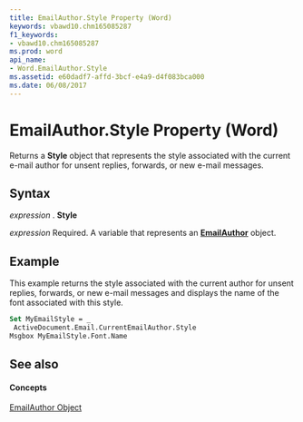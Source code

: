 ```yaml
---
title: EmailAuthor.Style Property (Word)
keywords: vbawd10.chm165085287
f1_keywords:
- vbawd10.chm165085287
ms.prod: word
api_name:
- Word.EmailAuthor.Style
ms.assetid: e60dadf7-affd-3bcf-e4a9-d4f083bca000
ms.date: 06/08/2017
---
```



# EmailAuthor.Style Property (Word)

Returns a  **Style** object that represents the style associated with the current e-mail author for unsent replies, forwards, or new e-mail messages.


## Syntax

 _expression_ . **Style**

 _expression_ Required. A variable that represents an **[EmailAuthor](Word.EmailAuthor.md)** object.


## Example

This example returns the style associated with the current author for unsent replies, forwards, or new e-mail messages and displays the name of the font associated with this style.


```vb
Set MyEmailStyle = _ 
 ActiveDocument.Email.CurrentEmailAuthor.Style 
Msgbox MyEmailStyle.Font.Name
```


## See also


#### Concepts


[EmailAuthor Object](Word.EmailAuthor.md)

